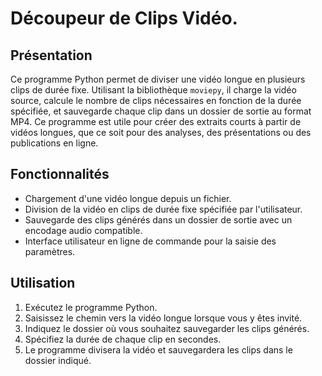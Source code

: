 # Découpeur de Clips Vidéo.

## Présentation

Ce programme Python permet de diviser une vidéo longue en plusieurs clips de durée fixe. Utilisant la bibliothèque `moviepy`, il charge la vidéo source, calcule le nombre de clips nécessaires en fonction de la durée spécifiée, et sauvegarde chaque clip dans un dossier de sortie au format MP4. Ce programme est utile pour créer des extraits courts à partir de vidéos longues, que ce soit pour des analyses, des présentations ou des publications en ligne.

## Fonctionnalités

- Chargement d'une vidéo longue depuis un fichier.
- Division de la vidéo en clips de durée fixe spécifiée par l'utilisateur.
- Sauvegarde des clips générés dans un dossier de sortie avec un encodage audio compatible.
- Interface utilisateur en ligne de commande pour la saisie des paramètres.

## Utilisation

1. Exécutez le programme Python.
2. Saisissez le chemin vers la vidéo longue lorsque vous y êtes invité.
3. Indiquez le dossier où vous souhaitez sauvegarder les clips générés.
4. Spécifiez la durée de chaque clip en secondes.
5. Le programme divisera la vidéo et sauvegardera les clips dans le dossier indiqué.
